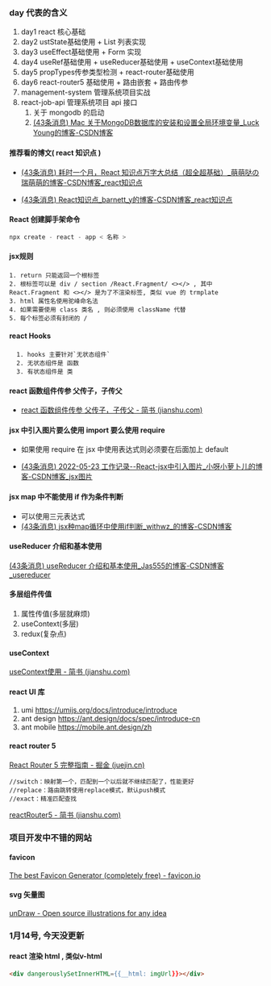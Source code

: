 ### day 代表的含义

1. day1 react 核心基础
2. day2 ustState基础使用 + List 列表实现
3. day3 useEffect基础使用 + Form 实现
4. day4 useRef基础使用 + useReducer基础使用 + useContext基础使用
5. day5 propTypes传参类型检测 + react-router基础使用
6. day6 react-router5 基础使用 + 路由嵌套 + 路由传参
7. management-system  管理系统项目实战
8. react-job-api 管理系统项目 api 接口 
   1. 关于 mongodb 的启动
   2. [(43条消息) Mac 关于MongoDB数据库的安装和设置全局环境变量_Luck Young的博客-CSDN博客](https://blog.csdn.net/Mote123/article/details/104558165)


   

#### 推荐看的博文( react 知识点 )

- [(43条消息) 耗时一个月，React 知识点万字大总结（超全超基础）_萌萌哒の瑞萌萌的博客-CSDN博客_react知识点](https://blog.csdn.net/weixin_46232841/article/details/124505088)

- [(43条消息) React知识点_barnett_y的博客-CSDN博客_react知识点](https://blog.csdn.net/sinat_17775997/article/details/121767902)



#### React 创建脚手架命令

   ```js
   npx create - react - app < 名称 >
   ```



#### jsx规则

    1. return 只能返回一个根标签
    2. 根标签可以是 div / section /React.Fragment/ <></> , 其中 React.Fragment 和 <></> 是为了不渲染标签, 类似 vue 的 trmplate
    3. html 属性名使用驼峰命名法
    4. 如果需要使用 class 类名 , 则必须使用 className 代替
    5. 每个标签必须有封闭的 /



#### react Hooks

      1. hooks 主要针对`无状态组件`
      2. 无状态组件是 函数
      3. 有状态组件是 类



#### react 函数组件传参 父传子，子传父

- [react 函数组件传参 父传子，子传父 - 简书 (jianshu.com)](https://www.jianshu.com/p/26a83ddb38c5)



#### jsx 中引入图片要么使用 import 要么使用 require

- 如果使用 require 在 jsx 中使用表达式则必须要在后面加上 default

- [(43条消息) 2022-05-23 工作记录--React-jsx中引入图片_小呀小萝卜儿的博客-CSDN博客_jsx图片](https://blog.csdn.net/weixin_48850734/article/details/124937524)



#### jsx map 中不能使用 if 作为条件判断

- 可以使用三元表达式
- [(43条消息) jsx种map循环中使用if判断_withwz_的博客-CSDN博客](https://blog.csdn.net/weixin_42519137/article/details/98357205)



#### useReducer 介绍和基本使用

[(43条消息) useReducer 介绍和基本使用_Jas555的博客-CSDN博客_usereducer](https://blog.csdn.net/Jas3000/article/details/124168218)



#### 多层组件传值

1. 属性传值(多层就麻烦) 
2. useContext(多层)
3. redux(复杂点)



#### useContext

[useContext使用 - 简书 (jianshu.com)](https://www.jianshu.com/p/cc91178724d5)



#### react UI 库

1. umi https://umijs.org/docs/introduce/introduce
2. ant design https://ant.design/docs/spec/introduce-cn
3. ant mobile https://mobile.ant.design/zh



#### react router 5

[React Router 5 完整指南 - 掘金 (juejin.cn)](https://juejin.cn/post/6966242922278682632)

```tsx
//switch：映射第一个，匹配到一个以后就不继续匹配了，性能更好
//replace：路由跳转使用replace模式，默认push模式
//exact：精准匹配查找
```

[reactRouter5 - 简书 (jianshu.com)](https://www.jianshu.com/p/261dd479328e)



### 项目开发中不错的网站 

#### favicon

[The best Favicon Generator (completely free) - favicon.io](https://favicon.io/)

#### svg 矢量图 

[unDraw - Open source illustrations for any idea](https://undraw.co/)


### 1月14号, 今天没更新 

#### react 渲染 html , 类似v-html
``` html
<div dangerouslySetInnerHTML={{__html: imgUrl}}></div>
```
